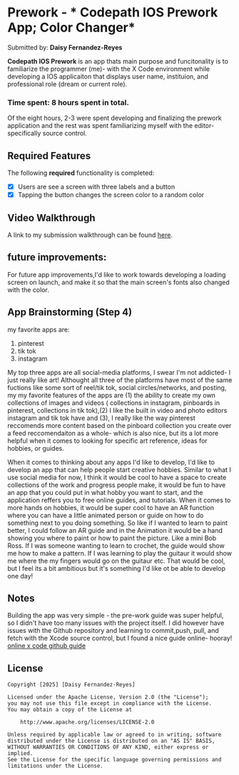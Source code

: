 # Prework - * Codepath IOS Prework App; Color Changer*

Submitted by: **Daisy Fernandez-Reyes**

**Codepath IOS Prework** is an app thats main purpose and funcitonality is to familiarize the programmer (me)-  with the X Code environment while developing a IOS applicaiton that displays user name, instituion, and professional role (dream or current role). 

### Time spent: **8** hours spent in total. 

Of the eight hours, 2-3 were spent developing and finalizing the prework application and the rest was 
spent familiarizing myself with the editor- specifically source control. 

## Required Features

The following **required** functionality is completed:
- [x] Users are see a screen with three labels and a button
- [x] Tapping the button changes the screen color to a random color
 
## Video Walkthrough
A link to my submission walkthrough can be found [here](https://www.loom.com/share/e432be0acc9949f28f820d9fededfd4d?sid=240705b6-c23d-4091-ac75-1fcc870e3756). 

## future improvements:
For future app improvements,I'd like to work towards developing a loading screen on launch, and make it so that the main screen's fonts also
changed with the color. 

## App Brainstorming (Step 4)
my favorite apps are: 
1. pinterest 
2. tik tok 
3. instagram 

My top three apps are all social-media platforms, I swear I'm not addicted- I just really like art! Althought all
three of the platforms have most of the same fuctions like some sort of reel/tik tok, social circles/networks, and 
posting, my my favorite features of the apps are (1) the ability to create my own collections of images and videos
( collections in instagram, pinboards in pinterest,  collections in tik tok),(2) I like the built in video and
photo editors instagram and tik tok have and (3), I really like the way pinterest reccomends more content based on
the pinboard collection you create over a feed reccomendaiton as a whole- which is also nice, but its a lot more
helpful when it comes to looking for specific art reference, ideas for hobbies, or guides. 


When it comes to thinking about any apps I'd like to develop, I'd like to develop an app that can help people
start creative hobbies. Similar to what I use social media for now, I think it would be cool to have a space to
create collections of the work and progress people make, it would be fun to have an app that you could put in
what hobby you want to start, and the application reffers you to free online guides, and tutorials. When it comes to
more hands on hobbies, it would be super cool to have an AR function where you can have a little animated person or guide on 
how to do something next to you doing something. So like if I wanted to learn to paint better, I could follow an AR guide and
in the Animation it would be a hand showing you where to paint or how to paint the picture. Like a mini Bob Ross. 
If I was someone wanting to learn to crochet, the guide would show me how to make a pattern. If I was learning to play the guitaur it would
show me where the my fingers would go on the guitaur etc. That would be cool, but I feel its a bit ambitious but it's something 
I'd like ot be able to develop one day!

## Notes
Building the app was very simple - the pre-work guide was super helpful, so I didn't have too many issues with the project itself. 
I did however have issues with the Github repository and learning to commit,push, pull, and fetch with the Xcode source control, but I 
found a nice guide online- hooray! [online x code github guide](https://medium.com/@nkemaiyetin/how-to-create-new-repos-in-xcode-f1f41b98dd09)

## License

    Copyright [2025] [Daisy Fernandez-Reyes]

    Licensed under the Apache License, Version 2.0 (the "License");
    you may not use this file except in compliance with the License.
    You may obtain a copy of the License at

        http://www.apache.org/licenses/LICENSE-2.0

    Unless required by applicable law or agreed to in writing, software
    distributed under the License is distributed on an "AS IS" BASIS,
    WITHOUT WARRANTIES OR CONDITIONS OF ANY KIND, either express or implied.
    See the License for the specific language governing permissions and
    limitations under the License.


